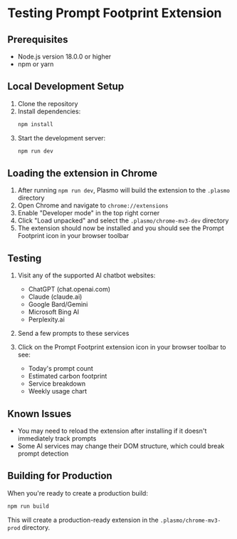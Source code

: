 # Testing Prompt Footprint Extension

## Prerequisites

- Node.js version 18.0.0 or higher
- npm or yarn

## Local Development Setup

1. Clone the repository
2. Install dependencies:
   ```bash
   npm install
   ```
3. Start the development server:
   ```bash
   npm run dev
   ```

## Loading the extension in Chrome

1. After running `npm run dev`, Plasmo will build the extension to the `.plasmo` directory
2. Open Chrome and navigate to `chrome://extensions`
3. Enable "Developer mode" in the top right corner
4. Click "Load unpacked" and select the `.plasmo/chrome-mv3-dev` directory
5. The extension should now be installed and you should see the Prompt Footprint icon in your browser toolbar

## Testing

1. Visit any of the supported AI chatbot websites:
   - ChatGPT (chat.openai.com)
   - Claude (claude.ai)
   - Google Bard/Gemini
   - Microsoft Bing AI
   - Perplexity.ai

2. Send a few prompts to these services

3. Click on the Prompt Footprint extension icon in your browser toolbar to see:
   - Today's prompt count
   - Estimated carbon footprint
   - Service breakdown
   - Weekly usage chart

## Known Issues

- You may need to reload the extension after installing if it doesn't immediately track prompts
- Some AI services may change their DOM structure, which could break prompt detection

## Building for Production

When you're ready to create a production build:

```bash
npm run build
```

This will create a production-ready extension in the `.plasmo/chrome-mv3-prod` directory.